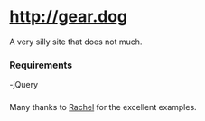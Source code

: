 # http://gear.dog

A very silly site that does not much.

### Requirements

-jQuery

###

Many thanks to [Rachel](https://github.com/bamadesigner) for the excellent examples.
